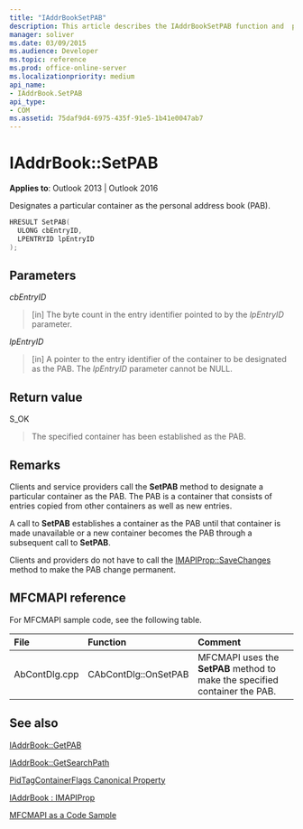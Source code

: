 ```yaml
---
title: "IAddrBookSetPAB"
description: This article describes the IAddrBookSetPAB function and  provides syntax, parameters, return value, and additional remarks.
manager: soliver
ms.date: 03/09/2015
ms.audience: Developer
ms.topic: reference
ms.prod: office-online-server
ms.localizationpriority: medium
api_name:
- IAddrBook.SetPAB
api_type:
- COM
ms.assetid: 75daf9d4-6975-435f-91e5-1b41e0047ab7
---
```


# IAddrBook::SetPAB

  
  
**Applies to**: Outlook 2013 | Outlook 2016 
  
Designates a particular container as the personal address book (PAB).
  
```cpp
HRESULT SetPAB(
  ULONG cbEntryID,
  LPENTRYID lpEntryID
);
```

## Parameters

 _cbEntryID_
  
> [in] The byte count in the entry identifier pointed to by the  _lpEntryID_ parameter. 
    
 _lpEntryID_
  
> [in] A pointer to the entry identifier of the container to be designated as the PAB. The  _lpEntryID_ parameter cannot be NULL. 
    
## Return value

S_OK 
  
> The specified container has been established as the PAB.
    
## Remarks

Clients and service providers call the **SetPAB** method to designate a particular container as the PAB. The PAB is a container that consists of entries copied from other containers as well as new entries. 
  
A call to **SetPAB** establishes a container as the PAB until that container is made unavailable or a new container becomes the PAB through a subsequent call to **SetPAB**. 
  
Clients and providers do not have to call the [IMAPIProp::SaveChanges](imapiprop-savechanges.md) method to make the PAB change permanent. 
  
## MFCMAPI reference

For MFCMAPI sample code, see the following table.
  
|**File**|**Function**|**Comment**|
|:-----|:-----|:-----|
|AbContDlg.cpp  <br/> |CAbContDlg::OnSetPAB  <br/> |MFCMAPI uses the **SetPAB** method to make the specified container the PAB. |
   
## See also



[IAddrBook::GetPAB](iaddrbook-getpab.md)
  
[IAddrBook::GetSearchPath](iaddrbook-getsearchpath.md)
  
[PidTagContainerFlags Canonical Property](pidtagcontainerflags-canonical-property.md)
  
[IAddrBook : IMAPIProp](iaddrbookimapiprop.md)


[MFCMAPI as a Code Sample](mfcmapi-as-a-code-sample.md)

